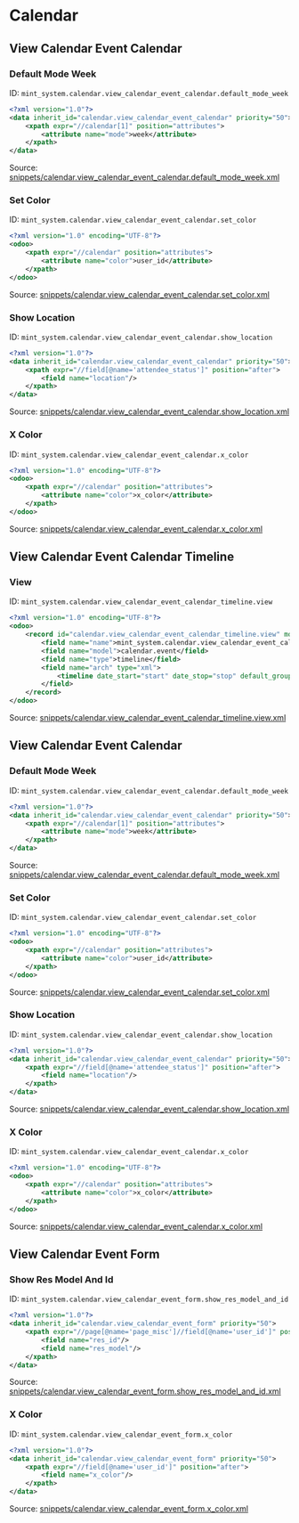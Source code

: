 # Calendar
## View Calendar Event Calendar  
### Default Mode Week  
ID: `mint_system.calendar.view_calendar_event_calendar.default_mode_week`  
```xml
<?xml version="1.0"?>
<data inherit_id="calendar.view_calendar_event_calendar" priority="50">
    <xpath expr="//calendar[1]" position="attributes">
        <attribute name="mode">week</attribute>
    </xpath>
</data>

```
Source: [snippets/calendar.view_calendar_event_calendar.default_mode_week.xml](https://github.com/Mint-System/Odoo-Build/tree/16.0/snippets/calendar.view_calendar_event_calendar.default_mode_week.xml)

### Set Color  
ID: `mint_system.calendar.view_calendar_event_calendar.set_color`  
```xml
<?xml version="1.0" encoding="UTF-8"?>
<odoo>
    <xpath expr="//calendar" position="attributes">
        <attribute name="color">user_id</attribute>
    </xpath>
</odoo>

```
Source: [snippets/calendar.view_calendar_event_calendar.set_color.xml](https://github.com/Mint-System/Odoo-Build/tree/16.0/snippets/calendar.view_calendar_event_calendar.set_color.xml)

### Show Location  
ID: `mint_system.calendar.view_calendar_event_calendar.show_location`  
```xml
<?xml version="1.0"?>
<data inherit_id="calendar.view_calendar_event_calendar" priority="50">
    <xpath expr="//field[@name='attendee_status']" position="after">
        <field name="location"/>
    </xpath>
</data>

```
Source: [snippets/calendar.view_calendar_event_calendar.show_location.xml](https://github.com/Mint-System/Odoo-Build/tree/16.0/snippets/calendar.view_calendar_event_calendar.show_location.xml)

### X Color  
ID: `mint_system.calendar.view_calendar_event_calendar.x_color`  
```xml
<?xml version="1.0" encoding="UTF-8"?>
<odoo>
    <xpath expr="//calendar" position="attributes">
        <attribute name="color">x_color</attribute>
    </xpath>
</odoo>

```
Source: [snippets/calendar.view_calendar_event_calendar.x_color.xml](https://github.com/Mint-System/Odoo-Build/tree/16.0/snippets/calendar.view_calendar_event_calendar.x_color.xml)

## View Calendar Event Calendar Timeline  
### View  
ID: `mint_system.calendar.view_calendar_event_calendar_timeline.view`  
```xml
<?xml version="1.0" encoding="UTF-8"?>
<odoo>
    <record id="calendar.view_calendar_event_calendar_timeline.view" model="ir.ui.view">
        <field name="name">mint_system.calendar.view_calendar_event_calendar_timeline.view</field>
        <field name="model">calendar.event</field>
        <field name="type">timeline</field>
        <field name="arch" type="xml">
            <timeline date_start="start" date_stop="stop" default_group_by="partner_id" event_open_popup="true"/>
        </field>
    </record>
</odoo>

```
Source: [snippets/calendar.view_calendar_event_calendar_timeline.view.xml](https://github.com/Mint-System/Odoo-Build/tree/16.0/snippets/calendar.view_calendar_event_calendar_timeline.view.xml)

## View Calendar Event Calendar  
### Default Mode Week  
ID: `mint_system.calendar.view_calendar_event_calendar.default_mode_week`  
```xml
<?xml version="1.0"?>
<data inherit_id="calendar.view_calendar_event_calendar" priority="50">
    <xpath expr="//calendar[1]" position="attributes">
        <attribute name="mode">week</attribute>
    </xpath>
</data>

```
Source: [snippets/calendar.view_calendar_event_calendar.default_mode_week.xml](https://github.com/Mint-System/Odoo-Build/tree/16.0/snippets/calendar.view_calendar_event_calendar.default_mode_week.xml)

### Set Color  
ID: `mint_system.calendar.view_calendar_event_calendar.set_color`  
```xml
<?xml version="1.0" encoding="UTF-8"?>
<odoo>
    <xpath expr="//calendar" position="attributes">
        <attribute name="color">user_id</attribute>
    </xpath>
</odoo>

```
Source: [snippets/calendar.view_calendar_event_calendar.set_color.xml](https://github.com/Mint-System/Odoo-Build/tree/16.0/snippets/calendar.view_calendar_event_calendar.set_color.xml)

### Show Location  
ID: `mint_system.calendar.view_calendar_event_calendar.show_location`  
```xml
<?xml version="1.0"?>
<data inherit_id="calendar.view_calendar_event_calendar" priority="50">
    <xpath expr="//field[@name='attendee_status']" position="after">
        <field name="location"/>
    </xpath>
</data>

```
Source: [snippets/calendar.view_calendar_event_calendar.show_location.xml](https://github.com/Mint-System/Odoo-Build/tree/16.0/snippets/calendar.view_calendar_event_calendar.show_location.xml)

### X Color  
ID: `mint_system.calendar.view_calendar_event_calendar.x_color`  
```xml
<?xml version="1.0" encoding="UTF-8"?>
<odoo>
    <xpath expr="//calendar" position="attributes">
        <attribute name="color">x_color</attribute>
    </xpath>
</odoo>

```
Source: [snippets/calendar.view_calendar_event_calendar.x_color.xml](https://github.com/Mint-System/Odoo-Build/tree/16.0/snippets/calendar.view_calendar_event_calendar.x_color.xml)

## View Calendar Event Form  
### Show Res Model And Id  
ID: `mint_system.calendar.view_calendar_event_form.show_res_model_and_id`  
```xml
<?xml version="1.0"?>
<data inherit_id="calendar.view_calendar_event_form" priority="50">
    <xpath expr="//page[@name='page_misc']//field[@name='user_id']" position="after">
        <field name="res_id"/>
        <field name="res_model"/>
    </xpath>
</data>

```
Source: [snippets/calendar.view_calendar_event_form.show_res_model_and_id.xml](https://github.com/Mint-System/Odoo-Build/tree/16.0/snippets/calendar.view_calendar_event_form.show_res_model_and_id.xml)

### X Color  
ID: `mint_system.calendar.view_calendar_event_form.x_color`  
```xml
<?xml version="1.0"?>
<data inherit_id="calendar.view_calendar_event_form" priority="50">
    <xpath expr="//field[@name='user_id']" position="after">
        <field name="x_color"/>
    </xpath>
</data>

```
Source: [snippets/calendar.view_calendar_event_form.x_color.xml](https://github.com/Mint-System/Odoo-Build/tree/16.0/snippets/calendar.view_calendar_event_form.x_color.xml)

